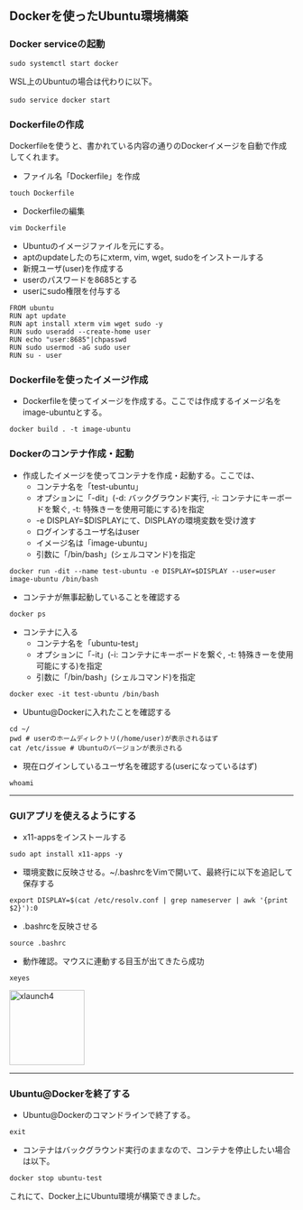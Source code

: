 ## Dockerを使ったUbuntu環境構築

### Docker serviceの起動
```
sudo systemctl start docker
```

WSL上のUbuntuの場合は代わりに以下。
```
sudo service docker start　
```

### Dockerfileの作成
Dockerfileを使うと、書かれている内容の通りのDockerイメージを自動で作成してくれます。

- ファイル名「Dockerfile」を作成
```
touch Dockerfile
```
- Dockerfileの編集
```
vim Dockerfile
```
- Ubuntuのイメージファイルを元にする。
- aptのupdateしたのちにxterm, vim, wget, sudoをインストールする
- 新規ユーザ(user)を作成する
- userのパスワードを8685とする
- userにsudo権限を付与する
```
FROM ubuntu
RUN apt update
RUN apt install xterm vim wget sudo -y
RUN sudo useradd --create-home user
RUN echo "user:8685"|chpasswd 
RUN sudo usermod -aG sudo user
RUN su - user
```
### Dockerfileを使ったイメージ作成
- Dockerfileを使ってイメージを作成する。ここでは作成するイメージ名をimage-ubuntuとする。
```
docker build . -t image-ubuntu
```
### Dockerのコンテナ作成・起動
- 作成したイメージを使ってコンテナを作成・起動する。ここでは、
  - コンテナ名を「test-ubuntu」
  - オプションに「-dit」(-d: バックグラウンド実行, -i: コンテナにキーボードを繋ぐ, -t: 特殊きーを使用可能にする)を指定
  - -e DISPLAY=$DISPLAYにて、DISPLAYの環境変数を受け渡す
  - ログインするユーザ名はuser
  - イメージ名は「image-ubuntu」
  - 引数に「/bin/bash」(シェルコマンド)を指定
```
docker run -dit --name test-ubuntu -e DISPLAY=$DISPLAY --user=user image-ubuntu /bin/bash
```
- コンテナが無事起動していることを確認する
```
docker ps
```

- コンテナに入る
  - コンテナ名を「ubuntu-test」
  - オプションに「-it」(-i: コンテナにキーボードを繋ぐ, -t: 特殊きーを使用可能にする)を指定
  - 引数に「/bin/bash」(シェルコマンド)を指定
```
docker exec -it test-ubuntu /bin/bash
```


- Ubuntu@Dockerに入れたことを確認する
```
cd ~/
pwd # userのホームディレクトリ(/home/user)が表示されるはず
cat /etc/issue # Ubuntuのバージョンが表示される
```

- 現在ログインしているユーザ名を確認する(userになっているはず)
```
whoami
```
---
### GUIアプリを使えるようにする
- x11-appsをインストールする
```
sudo apt install x11-apps -y
```
- 環境変数に反映させる。~/.bashrcをVimで開いて、最終行に以下を追記して保存する
```
export DISPLAY=$(cat /etc/resolv.conf | grep nameserver | awk '{print $2}'):0
```
- .bashrcを反映させる
```
source .bashrc
```

- 動作確認。マウスに連動する目玉が出てきたら成功
```
xeyes
```
<img width="133" alt="xlaunch4" src="https://user-images.githubusercontent.com/64639043/204118509-92d7c6c8-0a77-45ad-9989-8eff1024dccf.png">

---

### Ubuntu@Dockerを終了する
- Ubuntu@Dockerのコマンドラインで終了する。
```
exit
```
- コンテナはバックグラウンド実行のままなので、コンテナを停止したい場合は以下。
```
docker stop ubuntu-test
```


これにて、Docker上にUbuntu環境が構築できました。
